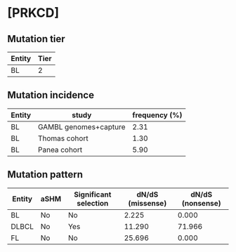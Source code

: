 # [PRKCD]

## Mutation tier

|Entity|Tier|
|------|----|
|BL    |2   |

## Mutation incidence

|Entity|study                |frequency (%)|
|------|---------------------|-------------|
|BL    |GAMBL genomes+capture|2.31         |
|BL    |Thomas cohort        |1.30         |
|BL    |Panea cohort         |5.90         |

## Mutation pattern

|Entity|aSHM|Significant selection|dN/dS (missense)|dN/dS (nonsense)|
|------|----|---------------------|----------------|----------------|
|BL    |No  |No                   | 2.225          | 0.000          |
|DLBCL |No  |Yes                  |11.290          |71.966          |
|FL    |No  |No                   |25.696          | 0.000          |

